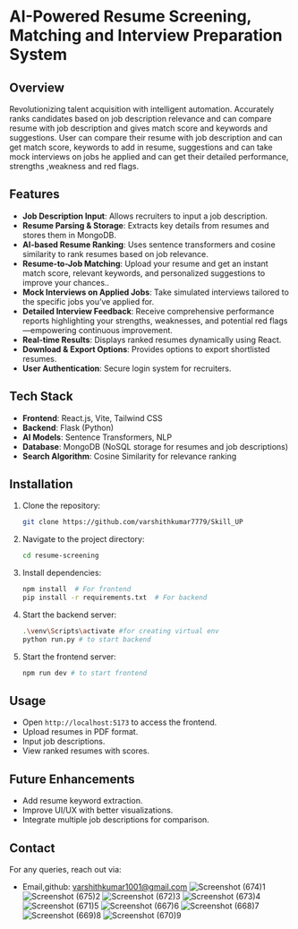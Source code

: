 ﻿# AI-Powered Resume Screening, Matching and Interview Preparation System


## Overview
Revolutionizing talent acquisition with intelligent automation. Accurately ranks candidates based on job description relevance and can compare resume with job description and gives match score and keywords and suggestions. User can compare their resume with job description and can get match score, keywords to add in resume,  suggestions and can take mock interviews on jobs he applied and can get their detailed performance, strengths ,weakness and red flags.

## Features
- **Job Description Input**: Allows recruiters to input a job description.
- **Resume Parsing & Storage**: Extracts key details from resumes and stores them in MongoDB.
- **AI-based Resume Ranking**: Uses sentence transformers and cosine similarity to rank resumes based on job relevance.
- **Resume-to-Job Matching**: Upload your resume and get an instant match score, relevant keywords, and personalized suggestions to improve your chances..
- **Mock Interviews on Applied Jobs**: Take simulated interviews tailored to the specific jobs you’ve applied for.
- **Detailed Interview Feedback**:  Receive comprehensive performance reports highlighting your strengths, weaknesses, and potential red flags—empowering continuous improvement.
- **Real-time Results**: Displays ranked resumes dynamically using React.
- **Download & Export Options**: Provides options to export shortlisted resumes.
- **User Authentication**: Secure login system for recruiters.

## Tech Stack
- **Frontend**: React.js, Vite, Tailwind CSS
- **Backend**: Flask (Python)
- **AI Models**: Sentence Transformers, NLP
- **Database**: MongoDB (NoSQL storage for resumes and job descriptions)
- **Search Algorithm**: Cosine Similarity for relevance ranking

## Installation
1. Clone the repository:
   ```sh
   git clone https://github.com/varshithkumar7779/Skill_UP
   ```
2. Navigate to the project directory:
   ```sh
   cd resume-screening
   ```
3. Install dependencies:
   ```sh
   npm install  # For frontend
   pip install -r requirements.txt  # For backend
   ```
4. Start the backend server:
   ```sh
   .\venv\Scripts\activate #for creating virtual env
   python run.py # to start backend
   ```
5. Start the frontend server:
   ```sh
   npm run dev # to start frontend
   ```

## Usage
- Open `http://localhost:5173` to access the frontend.
- Upload resumes in PDF format.
- Input job descriptions.
- View ranked resumes with scores.


## Future Enhancements

- Add resume keyword extraction.
- Improve UI/UX with better visualizations.
- Integrate multiple job descriptions for comparison.

## Contact

For any queries, reach out via:
- Email,github: varshithkumar1001@gmail.com
![Screenshot (674)1](https://github.com/user-attachments/assets/f3b22538-10d3-4e46-a048-7a56ea6b135f)
![Screenshot (675)2](https://github.com/user-attachments/assets/9deef38d-b658-49c7-93c0-79f476c04f3f)
![Screenshot (672)3](https://github.com/user-attachments/assets/4478a4e3-1994-4351-ad67-fcd294020caf)
![Screenshot (673)4](https://github.com/user-attachments/assets/caa8e025-5cc4-4b3b-a862-88f6ff7d68c8)
![Screenshot (671)5](https://github.com/user-attachments/assets/fe5a8648-90c7-42ed-a46a-31b079886054)
![Screenshot (667)6](https://github.com/user-attachments/assets/d6bf9a0a-338d-4c68-9ce6-cfa2ce7da3d4)
![Screenshot (668)7](https://github.com/user-attachments/assets/c1a0daa0-4119-4ac9-bdcc-5a4eab181ef4)
![Screenshot (669)8](https://github.com/user-attachments/assets/4fe23b7e-c134-48d0-ae90-b2052feec2a8)
![Screenshot (670)9](https://github.com/user-attachments/assets/6b0eea79-3f16-4d98-bb4d-0e7dacc7d9ba)
